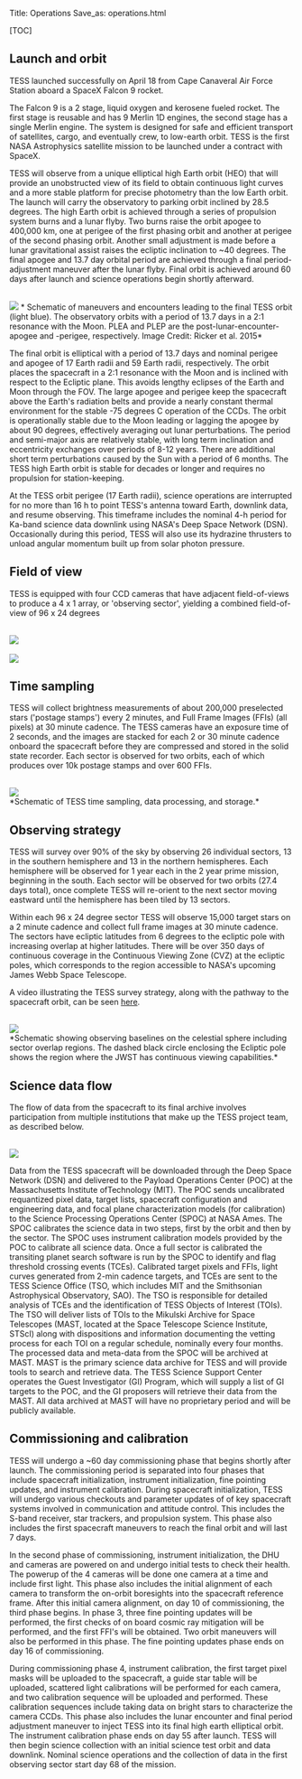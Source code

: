 Title: Operations
Save_as: operations.html

[TOC]

## Launch and orbit

TESS launched successfully on April 18 from Cape Canaveral Air Force Station aboard a SpaceX Falcon 9 rocket.

The Falcon 9 is a 2 stage, liquid oxygen and kerosene fueled rocket. The first stage is reusable and has 9 Merlin 1D engines, the second stage has a single Merlin engine. The system is designed for safe and efficient transport of satellites, cargo, and eventually crew, to low-earth orbit. TESS is the first NASA Astrophysics satellite mission to be launched under a contract with SpaceX. 

TESS will observe from a unique elliptical high Earth orbit (HEO) that will provide an unobstructed view of its field to obtain continuous light curves and a more stable platform for precise photometry than the low Earth orbit. The launch will carry the observatory to parking orbit inclined by 28.5 degrees. The high Earth orbit is achieved through a series of propulsion system burns and a lunar flyby. Two burns raise the orbit apogee to 400,000 km, one at perigee of the first phasing orbit and another at perigee of the second phasing orbit. Another small adjustment is made before a lunar gravitational assist raises the ecliptic inclination to ~40 degrees. The final apogee and 13.7 day orbital period are achieved through a final period-adjustment maneuver after the lunar flyby. Final orbit is achieved around 60 days after launch and science operations begin shortly afterward.

<br/>
<img class="img-responsive" style="max-width:67%;" src="images/mission/tess_orbit_Winnpresentation.jpg">
* Schematic of maneuvers and encounters leading to the final TESS orbit (light blue). The observatory orbits with a period of 13.7 days in a 2:1 resonance with the Moon. PLEA and PLEP are the post-lunar-encounter-apogee and -perigee, respectively. Image Credit: Ricker et al. 2015*
<br/>

The final orbit is elliptical with a period of 13.7 days and nominal perigee and apogee of 17 Earth radii and 59 Earth radii, respectively. The orbit places the spacecraft in a 2:1 resonance with the Moon and is inclined with respect to the Ecliptic plane. This avoids lengthy eclipses of the Earth and Moon through the FOV. The large apogee and perigee keep the spacecraft above the Earth's radiation belts and provide a nearly constant thermal environment for the stable -75 degrees C operation of the CCDs. The orbit is operationally stable due to the Moon leading or lagging the apogee by about 90 degrees, effectively averaging out lunar perturbations. The period and semi-major axis are relatively stable, with long term inclination and eccentricity exchanges over periods of 8-12 years. There are additional short term perturbations caused by the Sun with a period of 6 months. The TESS high Earth orbit is stable for decades or longer and requires no propulsion for station-keeping. 

At the  TESS  orbit perigee (17 Earth radii), science operations are interrupted for no more than 16 h to point TESS's antenna toward Earth, downlink data, and resume observing. This timeframe includes the nominal 4-h period for Ka-band science data downlink using NASA's Deep Space Network (DSN). Occasionally during this period, TESS will also use its hydrazine thrusters to unload angular momentum built up from solar photon pressure.


## Field of view

TESS is equipped with four CCD cameras that have adjacent field-of-views to produce a 4 x 1 array, or 'observing sector', yielding a combined field-of-view of 96 x 24 degrees

<br/>
<img class="img-responsive" style="max-width:67%;" src="images/mission/tess_observingsectorschematic_Winnpresentation.jpg">
<br/>

<br/>
<img class="img-responsive" style="max-width:67%;" src="images/mission/tess_cameraFOVschematic_Winnpresentation.png">
<br/>


## Time sampling

TESS will collect brightness measurements of about 200,000 preselected stars ('postage stamps') every 2 minutes, and Full Frame Images (FFIs) (all pixels) at 30 minute cadence. The TESS cameras have an exposure time of 2 seconds, and the images are stacked for each 2 or 30 minute cadence onboard the spacecraft before they are compressed and stored in the solid state recorder. Each sector is observed for two orbits, each of which produces over 10k postage stamps and over 600 FFIs.

<br/>
<img class="img-responsive" style="max-width:95%;" src="images/mission/tess_onboard_formats.png">
<br/>
*Schematic of TESS time sampling, data processing, and storage.*

## Observing strategy

TESS will survey over 90% of the sky by observing 26 individual sectors, 13 in the southern hemisphere and 13 in the northern hemispheres. Each hemisphere will be observed for 1 year each in the 2 year prime mission, beginning in the south. Each sector will be observed for two orbits (27.4 days total), once complete TESS will re-orient to the next sector moving eastward until the hemisphere has been tiled by 13 sectors.  

Within each 96 x 24 degree sector TESS will observe 15,000 target stars on a 2 minute cadence and collect full frame images at 30 minute cadence. The sectors have ecliptic latitudes from 6 degrees to the ecliptic pole with increasing overlap at higher latitudes. There will be over 350 days of continuous coverage in the Continuous Viewing Zone (CVZ) at the ecliptic poles, which corresponds to the region accessible to NASA's upcoming James Webb Space Telescope.

A video illustrating the TESS survey strategy, along with the pathway to the spacecraft orbit, can be seen [here](http://www.youtube.com/watch?v=mpViVEO-ymc).


<br/>
<img class="img-responsive" style="max-width:67%;" src="images/mission/tess_2yearskycoverage.png">
<br/>
*Schematic showing observing baselines on the celestial sphere including sector overlap regions. The dashed black circle enclosing the Ecliptic pole shows the region where the JWST has continuous viewing capabilities.*

## Science data flow 
The flow of data from the spacecraft to its final archive involves participation from multiple institutions that make up the TESS project team, as described below.

<br/>
<img class="img-responsive" style="max-width:75%;" src="images/mission/tess_operations2.png">
<br/>

Data from the TESS spacecraft will be downloaded through the Deep Space Network (DSN) and delivered to the Payload Operations Center (POC) at the Massachusetts Institute ofTechnology (MIT). The POC sends uncalibrated requantized pixel data, target lists, spacecraft configuration and engineering data, and focal plane characterization models (for calibration) to the Science Processing Operations Center (SPOC) at NASA Ames. The SPOC calibrates the science data in two steps, first by the orbit and then by the sector. The SPOC uses instrument calibration models provided by the POC to calibrate all science data. Once a full sector is calibrated the transiting planet search software is run by the SPOC to identify and flag threshold crossing events (TCEs). Calibrated target pixels and FFIs, light curves generated from 2-min cadence targets, and TCEs are sent to the TESS Science Office (TSO, which includes MIT and the Smithsonian Astrophysical Observatory, SAO). The TSO is responsible for detailed analysis of TCEs and the identification of TESS Objects of Interest (TOIs). The TSO will deliver lists of TOIs to the Mikulski Archive for Space Telescopes (MAST, located at the Space Telescope Science Institute, STScI) along with dispositions and information documenting the vetting process for each TOI on a regular schedule, nominally every four months. The processed data and meta-data from the SPOC will be archived at MAST. MAST is the primary science data archive for TESS and will provide tools to search and retrieve data. The TESS Science Support Center operates the Guest Investigator (GI) Program, which will supply a list of GI targets to the POC, and the GI proposers will retrieve their data from the MAST. All data archived at MAST will have no proprietary period and will be publicly available.



## Commissioning and calibration

TESS will undergo a ~60 day commissioning phase that begins shortly after launch. The commissioning period is separated into four phases that include spacecraft initialization, instrument initialization, fine pointing updates, and instrument calibration. During spacecraft initialization, TESS will undergo various checkouts and parameter updates of of key spacecraft systems involved in communication and attitude control. This includes the S-band receiver, star trackers, and propulsion system. This phase also includes the first spacecraft maneuvers to reach the final orbit and will last 7 days.

In the second phase of commissioning, instrument initialization, the DHU and cameras are powered on and undergo initial tests to check their health. The powerup of the 4 cameras will be done one camera at a time and include first light. This phase also includes the initial alignment of each camera to transform the on-orbit boresights into the spacecraft reference frame. After this initial camera alignment, on day 10 of commissioning, the third phase begins. In phase 3, three fine pointing updates will be performed, the first checks of on board cosmic ray mitigation will be performed, and the first FFI's will be obtained. Two orbit maneuvers will also be performed in this phase. The fine pointing updates phase ends on day 16 of commissioning.

During commissioning phase 4, instrument calibration, the first target pixel masks will be uploaded to the spacecraft, a guide star table will be uploaded, scattered light calibrations will be performed for each camera, and two calibration sequence will be uploaded and performed. These calibration sequences include taking data on bright stars to characterize the camera CCDs. This phase also includes the lunar encounter and final period adjustment maneuver to inject TESS into its final high earth elliptical orbit. The instrument calibration phase ends on day 55 after launch. TESS will then begin science collection with an initial science test orbit and data downlink. Nominal science operations and the collection of data in the first observing sector start day 68 of the mission.




